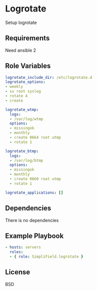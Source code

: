 Logrotate
=========

Setup logrotate

Requirements
------------

Need ansible 2

Role Variables
--------------

```yaml
logrotate_include_dir: /etc/logrotate.d
logrotate_options:
- weekly
- su root syslog
- rotate 4
- create

logrotate_wtmp:
  logs:
  - /var/log/wtmp
  options:
  - missingok
  - monthly
  - create 0664 root utmp
  - rotate 1

logrotate_btmp:
  logs:
  - /var/log/btmp
  options:
  - missingok
  - monthly
  - create 0660 root utmp
  - rotate 1

logrotate_applications: []
```

Dependencies
------------

There is no dependencies

Example Playbook
----------------

```yaml
- hosts: servers
  roles:
  - { role: SimpliField.logrotate }
```

License
-------

BSD
